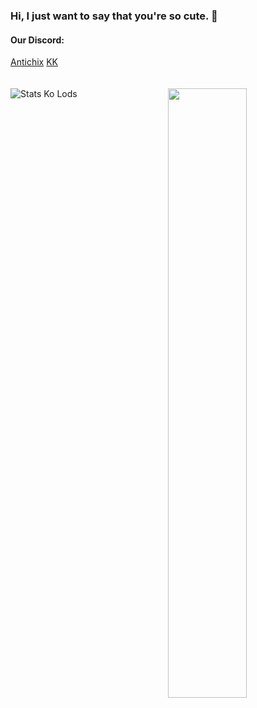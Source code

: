 ### Hi, I just want to say that you're so cute. 👋
#### Our Discord:
[Antichix](https://discord.gg/NmFcvCs)
[KK](https://discord.gg/MT2996y)
<br><br><br>
[<img align="right" width="50%" src="https://github-readme-stats.vercel.app/api?username=NcknmeX&show_icons=true&theme=radical&hide=contribs,issues">](https://metrics.lecoq.io/NcknmeX?template=classic)
![Stats Ko Lods](https://github-readme-stats.vercel.app/api/top-langs/?username=ncknmex&layout=demo)
